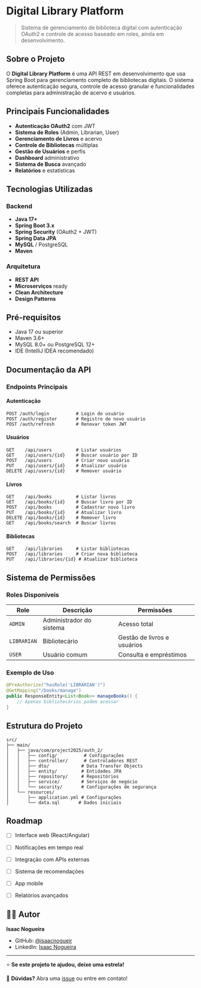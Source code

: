 #  Digital Library Platform

> Sistema de gerenciamento de biblioteca digital com autenticação OAuth2 e controle de acesso baseado em roles, ainda em desenvolvimento.

## Sobre o Projeto

O **Digital Library Platform** é uma API REST em desenvolvimento que usa Spring Boot para gerenciamento completo de bibliotecas digitais. O sistema oferece autenticação segura, controle de acesso granular e funcionalidades completas para administração de acervo e usuários.

##  Principais Funcionalidades

-  **Autenticação OAuth2** com JWT
-  **Sistema de Roles** (Admin, Librarian, User)
-  **Gerenciamento de Livros** e acervo
-  **Controle de Bibliotecas** múltiplas
-  **Gestão de Usuários** e perfis
-  **Dashboard** administrativo
-  **Sistema de Busca** avançado
-  **Relatórios** e estatísticas

## Tecnologias Utilizadas

### Backend
- **Java 17+**
- **Spring Boot 3.x**
- **Spring Security** (OAuth2 + JWT)
- **Spring Data JPA**
- **MySQL** / PostgreSQL
- **Maven**

### Arquitetura
- **REST API**
- **Microserviços** ready
- **Clean Architecture**
- **Design Patterns**

## Pré-requisitos

- Java 17 ou superior
- Maven 3.6+
- MySQL 8.0+ ou PostgreSQL 12+
- IDE (IntelliJ IDEA recomendado)

##  Documentação da API

### Endpoints Principais

#### Autenticação
```http
POST /auth/login          # Login do usuário
POST /auth/register       # Registro de novo usuário
POST /auth/refresh        # Renovar token JWT
```

#### Usuários
```http
GET    /api/users         # Listar usuários
GET    /api/users/{id}    # Buscar usuário por ID
POST   /api/users         # Criar novo usuário
PUT    /api/users/{id}    # Atualizar usuário
DELETE /api/users/{id}    # Remover usuário
```

#### Livros
```http
GET    /api/books         # Listar livros
GET    /api/books/{id}    # Buscar livro por ID
POST   /api/books         # Cadastrar novo livro
PUT    /api/books/{id}    # Atualizar livro
DELETE /api/books/{id}    # Remover livro
GET    /api/books/search  # Buscar livros
```

#### Bibliotecas
```http
GET    /api/libraries     # Listar bibliotecas
POST   /api/libraries     # Criar nova biblioteca
PUT    /api/libraries/{id} # Atualizar biblioteca
```

## Sistema de Permissões

### Roles Disponíveis

| Role | Descrição | Permissões |
|------|-----------|------------|
| `ADMIN` | Administrador do sistema | Acesso total |
| `LIBRARIAN` | Bibliotecário | Gestão de livros e usuários |
| `USER` | Usuário comum | Consulta e empréstimos |

### Exemplo de Uso
```java
@PreAuthorize("hasRole('LIBRARIAN')")
@GetMapping("/books/manage")
public ResponseEntity<List<Book>> manageBooks() {
    // Apenas bibliotecários podem acessar
}
```
## Estrutura do Projeto
```
src/
├── main/
│   ├── java/com/project2025/auth_2/
│   │   ├── config/          # Configurações
│   │   ├── controller/      # Controladores REST
│   │   ├── dto/            # Data Transfer Objects
│   │   ├── entity/         # Entidades JPA
│   │   ├── repository/     # Repositórios
│   │   ├── service/        # Serviços de negócio
│   │   └── security/       # Configurações de segurança
│   └── resources/
│       ├── application.yml # Configurações
│       └── data.sql       # Dados iniciais
```

##  Roadmap

- [ ] Interface web (React/Angular)
- [ ] Notificações em tempo real
- [ ] Integração com APIs externas
- [ ] Sistema de recomendações
- [ ] App mobile
- [ ] Relatórios avançados


## 👨‍💻 Autor

**Isaac Nogueira**
- GitHub: [@isaacnogueir](https://github.com/isaacnogueir)
- LinkedIn: [Isaac Nogueira](https://www.linkedin.com/in/isaacferreiran/)

---
⭐ **Se este projeto te ajudou, deixe uma estrela!**

📧 **Dúvidas?** Abra uma [issue](https://github.com/isaacnogueir/digital-library-platform/issues) ou entre em contato!

